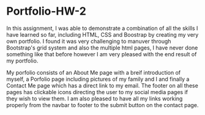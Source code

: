 # Portfolio-HW-2

In this assignment, I was able to demonstrate a combination of all the skills I have learned so far, including HTML, CSS and Boostrap by creating my very own portfolio. I found it was very challenging to manuver through Bootstrap's grid system and also the multiple html pages, I have never done something like that before however I am very pleased with the end result of my portfolio. 

My porfolio consists of an About Me page with a breif introduction of myself, a Porfolio page including pictures of my family and I and finally a Contact Me page which has a direct link to my email. The footer on all these pages has clickable icons directing the user to my social media pages if they wish to view them. I am also pleased to have all my links working properly from the navbar to footer to the submit button on the contact page. 
